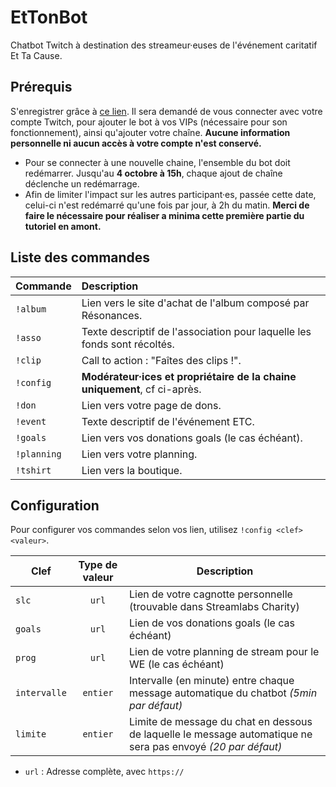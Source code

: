 # EtTonBot

Chatbot Twitch à destination des streameur·euses de l'événement caritatif Et Ta Cause.

## Prérequis
S'enregistrer grâce à [ce lien](https://amesul.tv/streamers/register). Il sera demandé de vous connecter avec votre compte Twitch, pour ajouter le bot à vos VIPs (nécessaire pour son fonctionnement), ainsi qu'ajouter votre chaîne. **Aucune information personnelle ni aucun accès à votre compte n'est conservé.**
- Pour se connecter à une nouvelle chaine, l'ensemble du bot doit redémarrer. Jusqu'au **4 octobre à 15h**, chaque ajout de chaîne déclenche un redémarrage.
- Afin de limiter l'impact sur les autres participant·es, passée cette date, celui-ci n'est redémarré qu'une fois par jour, à 2h du matin. **Merci de faire le nécessaire pour réaliser a minima cette première partie du tutoriel en amont.**

## Liste des commandes
| **Commande** | **Description**                                                           |
|:-------------|:--------------------------------------------------------------------------|
| `!album`     | Lien vers le site d'achat de l'album composé par Résonances.              |
| `!asso`      | Texte descriptif de l'association pour laquelle les fonds sont récoltés.  |
| `!clip`      | Call to action : "Faîtes des clips !".                                    |
| `!config`    | **Modérateur·ices et propriétaire de la chaine uniquement**, cf ci-après. |
| `!don`       | Lien vers votre page de dons.                                             |
| `!event`     | Texte descriptif de l'événement ETC.                                      |
| `!goals`     | Lien vers vos donations goals (le cas échéant).                           |
| `!planning`  | Lien vers votre planning.                                                 |
| `!tshirt`    | Lien vers la boutique.                                                    |

## Configuration
Pour configurer vos commandes selon vos lien, utilisez `!config <clef> <valeur>`.

| Clef         | Type de valeur | Description                                                                                                  |
|--------------|:--------------:|--------------------------------------------------------------------------------------------------------------|
| `slc`        |     `url`      | Lien de votre cagnotte personnelle (trouvable dans Streamlabs Charity)                                       |
| `goals`      |     `url`      | Lien de vos donations goals (le cas échéant)                                                                 |
| `prog`       |     `url`      | Lien de votre planning de stream pour le WE (le cas échéant)                                                 |
| `intervalle` |    `entier`    | Intervalle (en minute) entre chaque message automatique du chatbot *(5min par défaut)*                       |
| `limite`     |    `entier`    | Limite de message du chat en dessous de laquelle le message automatique ne sera pas envoyé *(20 par défaut)* |

- `url` : Adresse complète, avec `https://`